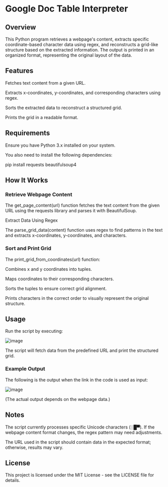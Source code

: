 # Google Doc Table Interpreter

## Overview

This Python program retrieves a webpage's content, extracts specific coordinate-based character data using regex, and reconstructs a grid-like structure based on the extracted information. The output is printed in an organized format, representing the original layout of the data.

## Features

Fetches text content from a given URL.

Extracts x-coordinates, y-coordinates, and corresponding characters using regex.

Sorts the extracted data to reconstruct a structured grid.

Prints the grid in a readable format.

## Requirements


Ensure you have Python 3.x installed on your system.

You also need to install the following dependencies:

pip install requests beautifulsoup4

## How It Works

### Retrieve Webpage Content

The get_page_content(url) function fetches the text content from the given URL using the requests library and parses it with BeautifulSoup.

Extract Data Using Regex

The parse_grid_data(content) function uses regex to find patterns in the text and extracts x-coordinates, y-coordinates, and characters.

### Sort and Print Grid

The print_grid_from_coordinates(url) function:

Combines x and y coordinates into tuples.

Maps coordinates to their corresponding characters.

Sorts the tuples to ensure correct grid alignment.

Prints characters in the correct order to visually represent the original structure.

## Usage

Run the script by executing:

![image](https://github.com/user-attachments/assets/2f1963f3-aa87-4695-8958-76c416eedc6a)

The script will fetch data from the predefined URL and print the structured grid.

### Example Output

The following is the output when the link in the code is used as input:

![image](https://github.com/user-attachments/assets/0afc9d34-c8c5-444b-9f50-589319eb8f0e)

(The actual output depends on the webpage data.)

## Notes

The script currently processes specific Unicode characters (░█▀). If the webpage content format changes, the regex pattern may need adjustments.

The URL used in the script should contain data in the expected format; otherwise, results may vary.

## License

This project is licensed under the MIT License - see the LICENSE file for details.

